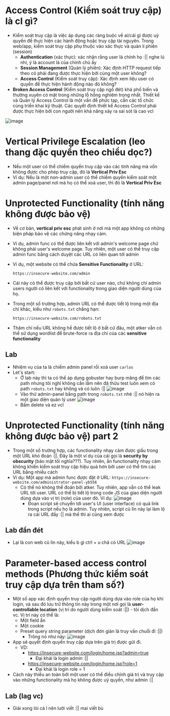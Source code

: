 # Access Control (Kiểm soát truy cập) là cl gì?
- Kiểm soát truy cập là việc áp dụng các ràng buộc về ai/cái gì được uỷ quyền để thực hiện các hành động hoặc truy cập tài nguyên. Trong web/app, kiểm soát truy cập phụ thuộc vào xác thực và quản lí phiên (session)
  - **Authentication** (xác thực): xác nhận rằng user là chính họ :|| nghe lú nhỉ, ý là account là của chính chủ ấy
  - **Session Management** (Quản lý phiên): Xác định HTTP request tiếp theo có phải đang được thực hiện bởi cùng một user không?
  - **Access Control** (Kiểm soát truy cập): Xác định xem liệu user có quyền để thực hiện hành động nào đó không?
- **Broken Access Control** (Kiểm soát truy cập ngố đét) khá phố biến và thường xuyên có mặt trong những lỗ hổng nghiêm trọng nhất. Thiết kế và Quản lý Access Control là một vấn đề phức tạp, cần các tổ chức cùng triển khai kỹ thuật. Các quyết định thiết kế Access Control phải được thực hiện bởi con người nên khả năng xảy ra sai sót là cao vcl

![image](https://github.com/Myozz/Web_Applications/assets/94811005/18205d4d-9bc1-49fa-9aca-a5c396f06417)

# Vertical Privilege Escalation (leo thang đặc quyền theo chiều dọc?)
- Nếu một user có thể chiếm quyền truy cập vào các tính năng mà vốn không được cho phép truy cập, đó là **Vertical Priv Esc**
- Ví dụ: Nếu là một non-admin user có thể chiếm quyền kiểm soát một admin page/panel nơi mà họ có thể xoá user, thì đó là **Vertical Priv Esc**
  
# Unprotected Functionality (tính năng không được bảo vệ)
- Về cơ bản, **vertical priv esc** phát sinh ở nơi mà một app không có những biện pháp bảo vệ các chứng năng nhạy cảm.
- Ví dụ, admin func có thể được liên kết với admin's welcome page chứ không phải user's welcome page. Tuy nhiên, một user có thể truy cập admin func bằng cách duyệt các URL có liên quan tới admin
- Ví dụ, một website có thể chứa **Sensitive Functionality** ở URL:

      https://insecure-website.com/admin
- Cái này có thể được truy cập bởi bất cứ user nào, chứ không chỉ admin users người có liên kết với functionality trong giao diện người dùng của họ.
- Trong một số trường hợp, admin URL có thể được tiết lộ trong một địa chỉ khác, kiểu như ```robots.txt``` chẳng hạn:

      https://insecure-website.com/robots.txt
- Thâm chí nếu URL không hề được tiết lộ ở bất cứ đâu, một atker vẫn có thể sử dụng wordlist để brute-force ra địa chỉ của các **sensitive functionality**
## Lab
- Nhiệm vụ của ta là chiếm admin panel rồi xoá user ```carlos```
- Let's start:
  - Ở lab này thì ta có thể áp dụng gobuster hay burp măng để tìm các path nhưng tôi nghĩ không cần lắm nên đã thửu test luôn xem có path ```robots.txt``` hay không và có luôn :|| ![image](https://github.com/Myozz/Web_Applications/assets/94811005/22e6d074-7299-4272-b43a-2e75062c0d22)
  - Vào thử admin-panel bằng path trong ```robots.txt``` nhé :|| nó hiện ra một giao diện quản lý user ![image](https://github.com/Myozz/Web_Applications/assets/94811005/214d8879-8545-4262-ba84-f8b99732ccee)
  - Bấm delete và ez vcl

# Unprotected Functionality (tính năng không được bảo vệ) part 2
- Trong một số trường hợp, các functionality nhạy cảm được giấu trong một URL khó đoán :||. Đây là một ví dụ của cái gọi là **security by obscurity** (bảo mật tối nghĩa???). Tuy nhiên, ẩn functionality nhạy cảm không khiến kiểm soát truy cập hiệu quả hơn bởi user có thể tìm các URL bằng nhiều cách
- Ví dụ: Một app mà admin func được đặt ở URL: ```https://insecure-website.com/administrator-panel-yb556```
  - Có thể nó không thể đoán bởi atker. Tuy nhiên, app vẫn có thể leak URL tới user. URL có thể bị tiết lộ trong code JS của giao diện người dùng dựa vào vị trị (role) của user đó. Ví dụ: ![image](https://github.com/Myozz/Web_Applications/assets/94811005/6b366ce0-d604-462e-a7d9-67f23f246de6)
    - Đoạn script sẽ chuyển tới user's UI (user interface) có quả link trong script nếu họ là admin. Tuy nhiên, script củ lìn này lại làm lộ ra cái URL đấy :|| mà thế thì ai cũng xem được
## Lab đần đét
- Lại là con web củ lìn này, kiểu b gì ctrl + u chả có URL ![image](https://github.com/Myozz/Web_Applications/assets/94811005/0d7ba1f1-1bf2-4683-8fc9-595d9860ffea)

# Parameter-based access control methods (Phương thức kiểm soát truy cập dựa trên tham số?)
- Một số app xác định quyền truy cập người dùng dựa vào role của họ khi login, và sau đó lưu trữ thông tin này trong một nơi gọi là **user-controllable location** (vị trí do người dùng kiểm soát :||) - tôi dịch đần vc. Vị trí này có thể là:
  - Một field ẩn
  - Một cookie
  - Preset query string parameter (dịch đơn giản là truy vấn chuỗi đi :||)
    - Trông nó như này: ![image](https://github.com/Myozz/Web_Applications/assets/94811005/5b5a5ce7-8e03-4730-b590-e367116ed15e)
- App sẽ quyết định quyền truy cập dựa trên giá trị được gửi đi.
  - VD:
    - https://insecure-website.com/login/home.jsp?admin=true
      - Đại khái là login admin :||
    - https://insecure-website.com/login/home.jsp?role=1
      - Đại khái là login role = 1
- Cách này thiếu an toàn bởi một user có thể điều chỉnh giá trị và truy cập vào những functionality mà họ không được uỷ quyền, như admin :||

## Lab (lag vc)
- Giải xong lòi cả l nên lười viết :|| mai viết bù

